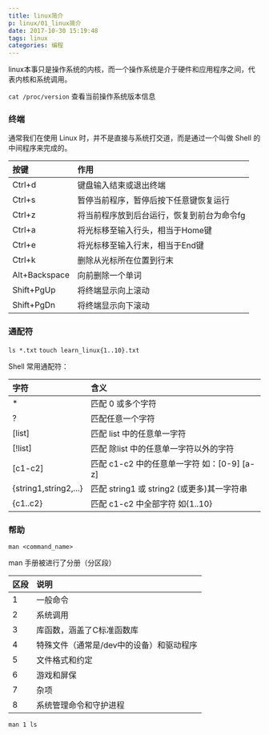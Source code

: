 ```yaml
---
title: linux简介
p: linux/01_linux简介
date: 2017-10-30 15:19:48
tags: linux
categories: 编程
---
```


linux本事只是操作系统的内核，而一个操作系统是介于硬件和应用程序之间，代表内核和系统调用。

`cat /proc/version` 查看当前操作系统版本信息

### 终端
通常我们在使用 Linux 时，并不是直接与系统打交道，而是通过一个叫做 Shell 的中间程序来完成的。

| 按键 |作用|
|:----|:---|
| Ctrl+d  |  键盘输入结束或退出终端  |
| Ctrl+s  |  暂停当前程序，暂停后按下任意键恢复运行  |
| Ctrl+z  |  将当前程序放到后台运行，恢复到前台为命令fg  |
| Ctrl+a  |  将光标移至输入行头，相当于Home键  |
| Ctrl+e  |  将光标移至输入行末，相当于End键  |
| Ctrl+k  |  删除从光标所在位置到行末  |
| Alt+Backspace  |  向前删除一个单词  |
| Shift+PgUp  |  将终端显示向上滚动  |
| Shift+PgDn  |  将终端显示向下滚动  |

<!--more-->

### 通配符
`ls *.txt` `touch learn_linux{1..10}.txt`

Shell 常用通配符：

| 字符  | 含义  |
|:----|:---|
| *  | 匹配 0 或多个字符  |
| ?  | 匹配任意一个字符  |
| [list]  | 匹配 list 中的任意单一字符  |
| [!list]  | 匹配 除list 中的任意单一字符以外的字符  |
| [c1-c2]  | 匹配 c1-c2 中的任意单一字符 如：[0-9] [a-z]  |
| {string1,string2,...}  | 匹配 string1 或 string2 (或更多)其一字符串  |
| {c1..c2}  | 匹配 c1-c2 中全部字符 如{1..10}  |


### 帮助
`man <command_name>`

man 手册被进行了分册（分区段）

| 区段  |  说明  |
|:----|:---|
| 1  |  一般命令  |
| 2  |  系统调用  |
| 3  |  库函数，涵盖了C标准函数库  |
| 4  |  特殊文件（通常是/dev中的设备）和驱动程序  |
| 5  |  文件格式和约定  |
| 6  |  游戏和屏保  |
| 7  |  杂项  |
| 8  |  系统管理命令和守护进程  |

`man 1 ls`